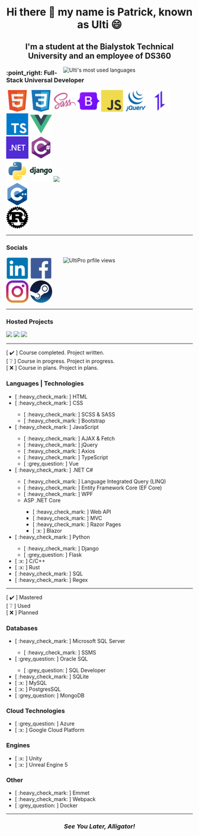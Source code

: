 <h1 align="center">Hi there 👋 my name is Patrick, known as Ulti 😄</h1>

<h2 align="center">I'm a student at the Bialystok Technical University and an employee of DS360</h2>

<img src="https://github-readme-stats.vercel.app/api/top-langs/?username=UltiPro&langs_count=10&layout=pie&hide=HTML,Java,C,PHP,Objective-C,SHELL,Makefile,HACK,GLSL,Lua,Dockerfile" alt="Ulti's most used languages" align="right" width="350"/>

<h3>:point_right: Full-Stack Universal Developer</h3>

<a href="https://developer.mozilla.org/en-US/docs/Web/HTML"><img src="./icons/html5.svg" width="60"/></a>
<a href="https://developer.mozilla.org/en-US/docs/Web/CSS"><img src="./icons/css3.svg" width="60"/></a>
<a href="https://sass-lang.com/"><img src="./icons/sass.svg" width="60"/></a>
<a href="https://getbootstrap.com/"><img src="./icons/bootstrap5.svg" width="60"/></a>
<a href="https://developer.mozilla.org/en-US/docs/Web/JavaScript"><img src="./icons/javascript.svg" width="60"/></a>
<a href="https://jquery.com/"><img src="./icons/jquery.svg" width="60"/></a> 
<a href="https://www.axios.com/"><img src="./icons/axios.svg" width="60"/></a>
<a href="https://www.typescriptlang.org/"><img src="./icons/typescript.svg" width="60"/></a>
<a href="https://vuejs.org/"><img src="./icons/vue.svg" width="60"/></a>
<br/>
<a href="https://dotnet.microsoft.com/en-us/"><img src="./icons/dot-net.png" width="60"/></a>
<a href="https://learn.microsoft.com/en-us/dotnet/csharp/"><img src="./icons/csharp.svg" width="60"/></a>
<br/>
<a href="https://www.python.org/"><img src="./icons/python.svg" width="60"/></a>
<a href="https://www.djangoproject.com/"><img src="./icons/django.svg" width="60"/></a>
<a href="https://flask.palletsprojects.com/en/3.0.x/"><img src="./icons/flask.svg" width="60"/></a>
<br/>
<a href="https://devdocs.io/cpp/"><img src="./icons/cpp.svg" width="60"/></a>
<br/>
<a href="https://www.rust-lang.org/"><img src="./icons/rust.svg" width="60"/></a>
<br/>

<hr/>
  
### Socials

<img src="https://komarev.com/ghpvc/?username=UltiPro&label=Profile%20views&color=blueviolet&style=for-the-badge" alt="UltiPro prfile views" align="right" width="350" height="60"/>

<a href="https://www.linkedin.com/in/patryk-w%C3%B3jtowicz-534b42270/"><img src="./icons/linkedin.svg" width="60"/></a>
<a href="https://www.facebook.com/patryk.ulti/"><img src="./icons/facebook.svg" width="60"/></a>
<a href="https://www.instagram.com/ulti_pl/"><img src="./icons/instagram.png" width="60"/></a>
<a href="https://steamcommunity.com/id/ulti_pro/"><img src="./icons/steam.png" width="60"/></a>

<hr/>

### Hosted Projects

<a href="https://ultipro.github.io/TicTacToe/"><img src="./icons/projects/tictactoe.ico" width="60"/></a>
<a href="https://ultipro.github.io/GitHub-Users/"><img src="./icons/projects/github-users.ico" width="60"/></a>
<a href="https://ultipro.github.io/Memory-Color-Master/"><img src="./icons/projects/memory-color-master.ico" width="60"/></a>

<hr/>

[ :heavy_check_mark: ] Course completed. Project written.<br/>
[ :grey_question: ] Course in progress. Project in progress.<br/>
[ :x: ] Course in plans. Project in plans.<br/>

### Languages | Technologies

<ul>
  <li>[ :heavy_check_mark: ] HTML</li>
  <li>[ :heavy_check_mark: ] CSS</li>
    <ul>
      <li>[ :heavy_check_mark: ] SCSS & SASS</li>
      <li>[ :heavy_check_mark: ] Bootstrap</li>
    </ul>
  <li>[ :heavy_check_mark: ] JavaScript</li>
    <ul>
      <li>[ :heavy_check_mark: ] AJAX & Fetch</li>
      <li>[ :heavy_check_mark: ] jQuery</li>
      <li>[ :heavy_check_mark: ] Axios</li>
      <li>[ :heavy_check_mark: ] TypeScript</li>
      <li>[ :grey_question: ] Vue</li>
    </ul>
  <li>[ :heavy_check_mark: ] .NET C#</li>
     <ul>
        <li>[ :heavy_check_mark: ] Language Integrated Query (LINQ)</li>
        <li>[ :heavy_check_mark: ] Entity Framework Core (EF Core)</li>
        <li>[ :heavy_check_mark: ] WPF</li>
        <li>ASP .NET Core</li>
          <ul>
            <li>[ :heavy_check_mark: ] Web API</li>
            <li>[ :heavy_check_mark: ] MVC</li>
            <li>[ :heavy_check_mark: ] Razor Pages</li>
            <li>[ :x: ] Blazor</li>
          </ul>
     </ul>
  <li>[ :heavy_check_mark: ] Python</li>
     <ul>
        <li>[ :heavy_check_mark: ] Django</li>
        <li>[ :grey_question: ] Flask</li>
     </ul>
  <li>[ :x: ] C/C++</li>
  <li>[ :x: ] Rust</li>
  <li>[ :heavy_check_mark: ] SQL</li>
  <li>[ :heavy_check_mark: ] Regex</li>
</ul>

<hr/>

[ :heavy_check_mark: ] Mastered<br/>
[ :grey_question: ] Used<br/>
[ :x: ] Planned<br/>

### Databases

<ul>
  <li>[ :heavy_check_mark: ] Microsoft SQL Server</li>
    <ul>
      <li>[ :heavy_check_mark: ] SSMS</li>
    </ul>
  <li>[ :grey_question: ] Oracle SQL</li>
    <ul>
      <li>[ :grey_question: ] SQL Developer</li>
    </ul>
  <li>[ :heavy_check_mark: ] SQLite</li>
  <li>[ :x: ] MySQL</li>
  <li>[ :x: ] PostgresSQL</li>
  <li>[ :grey_question: ] MongoDB</li>
</ul>

### Cloud Technologies

<ul>
  <li>[ :grey_question: ] Azure</li>
  <li>[ :x: ] Google Cloud Platform</li>
</ul>

### Engines

<ul>
  <li>[ :x: ] Unity</li>
  <li>[ :x: ] Unreal Engine 5</li>
</ul>

### Other

<ul>
  <li>[ :heavy_check_mark: ] Emmet</li>
  <li>[ :heavy_check_mark: ] Webpack</li>
  <li>[ :grey_question: ] Docker</li>
</ul>

<hr/>

<h3 align="center"><i>See You Later, Alligator!</i></h3>
